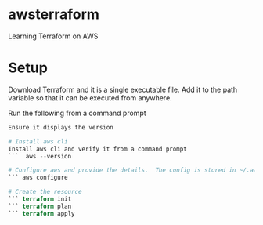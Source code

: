 # awsterraform
Learning Terraform on AWS


# Setup
Download Terraform and it is a single executable file.  Add it to the path variable so that it can be executed from anywhere.

Run the following from a command prompt
``` terraform --version
Ensure it displays the version

# Install aws cli
Install aws cli and verify it from a command prompt
```  aws --version

# Configure aws and provide the details.  The config is stored in ~/.aws
``` aws configure

# Create the resource
``` terraform init
``` terraform plan
``` terraform apply
